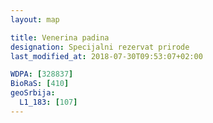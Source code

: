 ```yaml
---
layout: map

title: Venerina padina
designation: Specijalni rezervat prirode
last_modified_at: 2018-07-30T09:53:07+02:00

WDPA: [328837]
BioRaS: [410]
geoSrbija:
  L1_183: [107]
---
```

